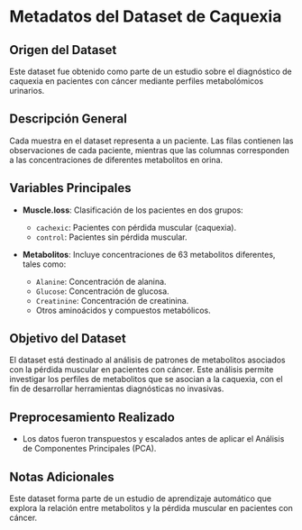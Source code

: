 # Metadatos del Dataset de Caquexia

## Origen del Dataset
Este dataset fue obtenido como parte de un estudio sobre el diagnóstico de caquexia en pacientes con cáncer mediante perfiles metabolómicos urinarios.

## Descripción General
Cada muestra en el dataset representa a un paciente. Las filas contienen las observaciones de cada paciente, mientras que las columnas corresponden a las concentraciones de diferentes metabolitos en orina.

## Variables Principales
- **Muscle.loss**: Clasificación de los pacientes en dos grupos:
  - `cachexic`: Pacientes con pérdida muscular (caquexia).
  - `control`: Pacientes sin pérdida muscular.
  
- **Metabolitos**: Incluye concentraciones de 63 metabolitos diferentes, tales como:
  - `Alanine`: Concentración de alanina.
  - `Glucose`: Concentración de glucosa.
  - `Creatinine`: Concentración de creatinina.
  - Otros aminoácidos y compuestos metabólicos.

## Objetivo del Dataset
El dataset está destinado al análisis de patrones de metabolitos asociados con la pérdida muscular en pacientes con cáncer. Este análisis permite investigar los perfiles de metabolitos que se asocian a la caquexia, con el fin de desarrollar herramientas diagnósticas no invasivas.

## Preprocesamiento Realizado
- Los datos fueron transpuestos y escalados antes de aplicar el Análisis de Componentes Principales (PCA).

## Notas Adicionales
Este dataset forma parte de un estudio de aprendizaje automático que explora la relación entre metabolitos y la pérdida muscular en pacientes con cáncer.